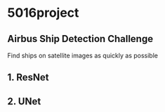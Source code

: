 # 5016project
## Airbus Ship Detection Challenge
Find ships on satellite images as quickly as possible

## 1. ResNet

## 2. UNet

